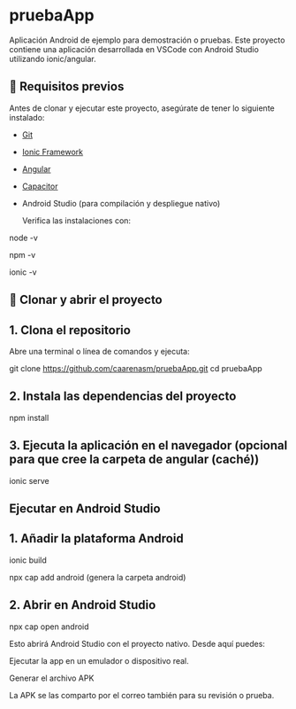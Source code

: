 # pruebaApp

Aplicación Android de ejemplo para demostración o pruebas. Este proyecto contiene una aplicación desarrollada en VSCode con Android Studio utilizando ionic/angular.

## 🧰 Requisitos previos

Antes de clonar y ejecutar este proyecto, asegúrate de tener lo siguiente instalado:

- [Git](https://git-scm.com/)
- [Ionic Framework](https://ionicframework.com/)
- [Angular](https://angular.io/)
- [Capacitor](https://capacitorjs.com/)
- Android Studio (para compilación y despliegue nativo)

  Verifica las instalaciones con:


node -v

npm -v

ionic -v

## 🚀 Clonar y abrir el proyecto

## 1. **Clona el repositorio**

   Abre una terminal o línea de comandos y ejecuta:

   git clone https://github.com/caarenasm/pruebaApp.git
   cd pruebaApp

## 2. Instala las dependencias del proyecto

npm install

## 3. Ejecuta la aplicación en el navegador (opcional para que cree la carpeta de angular (caché))

ionic serve

## Ejecutar en Android Studio

## 1. Añadir la plataforma Android

ionic build

npx cap add android (genera la carpeta android)

## 2. Abrir en Android Studio

npx cap open android

Esto abrirá Android Studio con el proyecto nativo. Desde aquí puedes:

Ejecutar la app en un emulador o dispositivo real.

Generar el archivo APK

La APK se las comparto por el correo también para su revisión o prueba.
